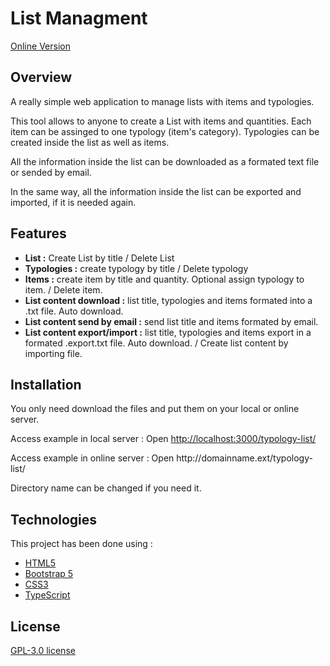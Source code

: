 <div class="markdown-heading">
  <h1 class="heading-element">List Managment</h1>
</div>
<p><a href="http://dicreaweb.es/typology-list/" rel="nofollow">Online Version</a></p>
<div class="markdown-heading">
  <h2 class="heading-element">Overview</h2>
</div>
<p>A really simple web application to manage lists with items and typologies.</p>
<p>This tool allows to anyone to create a List with items and quantities. Each item can be assinged to one typology (item's category). Typologies can be created inside the list as well as items.</p>
<p>All the information inside the list can be downloaded as a formated text file or sended by email.</p>
<p>In the same way, all the information inside the list can be exported and imported, if it is needed again.</p>
<div class="markdown-heading">
  <h2 class="heading-element">Features</h2>
</div>
<ul>
  <li><b>List :</b> Create List by title / Delete List</li>
  <li><b>Typologies :</b> create typology by title / Delete typology</li>
  <li><b>Items :</b> create item by title and quantity. Optional assign typology to item. / Delete item.</li>
  <li><b>List content download :</b> list title, typologies and items formated into a .txt file. Auto download.</li>
  <li><b>List content send by email :</b> send list title and items formated by email.</li>
  <li><b>List content export/import :</b> list title, typologies and items export in a formated .export.txt file. Auto download. / Create list content by importing file.</li>
</ul>
<div class="markdown-heading">
  <h2 class="heading-element">Installation</h2>
</div>
<p>You only need download the files and put them on your local or online server.</p>
<p>Access example in local server : Open <a href="http://localhost:3000/typology-list/">http://localhost:3000/typology-list/</a></p>
<p>Access example in online server : Open http://domainname.ext/typology-list/</p>
<p>Directory name can be changed if you need it.</p>
<div class="markdown-heading">
  <h2 class="heading-element">Technologies</h2>
</div>
<p>This project has been done using :</p>
<ul>
  <li><a href="https://html5.org/" rel="nofollow">HTML5</a></li>
  <li><a href="https://getbootstrap.com/" rel="nofollow">Bootstrap 5</a></li>
  <li><a href="https://css3.com/" rel="nofollow">CSS3</a></li>
  <li><a href="https://www.typescriptlang.org/" rel="nofollow">TypeScript</a></li>
</ul>
<div class="markdown-heading">
  <h2 class="heading-element">License</h2>
</div>
<p><a href="https://github.com/CarballoDa/typology-list?tab=GPL-3.0-1-ov-file#readme" rel="nofollow">GPL-3.0 license</a></p>

